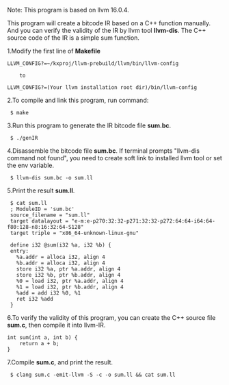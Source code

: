 Note: This program is based on llvm 16.0.4.

This program will create a bitcode IR based on a C++ function manually. And you can verify the validity of the IR by llvm tool **llvm-dis**. The C++ source code of the IR is a simple sum function.

1.Modify the first line of **Makefile**

```
LLVM_CONFIG?=~/kxproj/llvm-prebuild/llvm/bin/llvm-config

	to

LLVM_CONFIG?=(Your llvm installation root dir)/bin/llvm-config
```

2.To compile and link this program, run command:

```
 $ make
```

3.Run this program to generate the IR bitcode file **sum.bc**.

```
 $ ./genIR
```

4.Disassemble the bitcode file **sum.bc**. If terminal prompts "llvm-dis command not found", you need to create soft link to installed llvm tool or set the env variable.

```
 $ llvm-dis sum.bc -o sum.ll
```

5.Print the result **sum.ll**.

```
 $ cat sum.ll
 ; ModuleID = 'sum.bc'
 source_filename = "sum.ll"
 target datalayout = "e-m:e-p270:32:32-p271:32:32-p272:64:64-i64:64-f80:128-n8:16:32:64-S128"
 target triple = "x86_64-unknown-linux-gnu"

 define i32 @sum(i32 %a, i32 %b) {
 entry:
   %a.addr = alloca i32, align 4
   %b.addr = alloca i32, align 4
   store i32 %a, ptr %a.addr, align 4
   store i32 %b, ptr %b.addr, align 4
   %0 = load i32, ptr %a.addr, align 4
   %1 = load i32, ptr %b.addr, align 4
   %add = add i32 %0, %1
   ret i32 %add
 }
```

6.To verify the validity of this program, you can create the C++ source file **sum.c**, then compile it into llvm-IR.

```
int sum(int a, int b) {
	return a + b;
}
```

7.Compile **sum.c**, and print the result.

```
 $ clang sum.c -emit-llvm -S -c -o sum.ll && cat sum.ll
```
